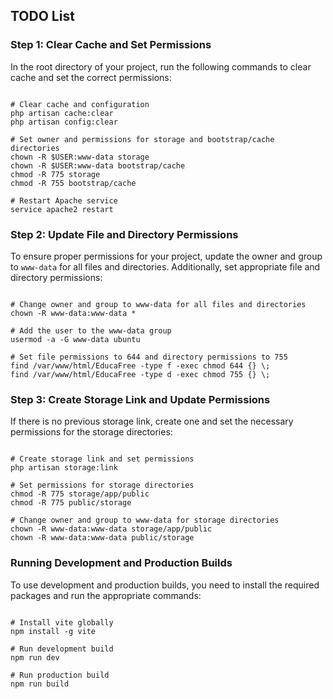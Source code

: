 <h2>TODO List</h2>

<h3>Step 1: Clear Cache and Set Permissions</h3>

<p>In the root directory of your project, run the following commands to clear cache and set the correct permissions:</p>

<pre><code>
# Clear cache and configuration
php artisan cache:clear
php artisan config:clear

# Set owner and permissions for storage and bootstrap/cache directories
chown -R $USER:www-data storage
chown -R $USER:www-data bootstrap/cache
chmod -R 775 storage
chmod -R 755 bootstrap/cache

# Restart Apache service
service apache2 restart
</code></pre>

<h3>Step 2: Update File and Directory Permissions</h3>

<p>To ensure proper permissions for your project, update the owner and group to <code>www-data</code> for all files and directories. Additionally, set appropriate file and directory permissions:</p>

<pre><code>
# Change owner and group to www-data for all files and directories
chown -R www-data:www-data *

# Add the user to the www-data group
usermod -a -G www-data ubuntu

# Set file permissions to 644 and directory permissions to 755
find /var/www/html/EducaFree -type f -exec chmod 644 {} \;
find /var/www/html/EducaFree -type d -exec chmod 755 {} \;
</code></pre>

<h3>Step 3: Create Storage Link and Update Permissions</h3>

<p>If there is no previous storage link, create one and set the necessary permissions for the storage directories:</p>

<pre><code>
# Create storage link and set permissions
php artisan storage:link

# Set permissions for storage directories
chmod -R 775 storage/app/public
chmod -R 775 public/storage

# Change owner and group to www-data for storage directories
chown -R www-data:www-data storage/app/public
chown -R www-data:www-data public/storage
</code></pre>

<h3>Running Development and Production Builds</h3>

<p>To use development and production builds, you need to install the required packages and run the appropriate commands:</p>

<pre><code>
# Install vite globally
npm install -g vite

# Run development build
npm run dev

# Run production build
npm run build
</code></pre>
